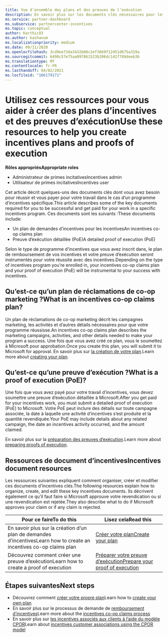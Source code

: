 ```yaml
---
title: Vue d’ensemble des plans et des preuves de l’exécution
description: En savoir plus sur les documents clés nécessaires pour les incentives, notamment un plan de demandes d’incentives pour les incentives et une preuve d’exécution détaillée (PoE).
ms.service: partner-dashboard
ms.subservice: partnercenter-incentives
ms.topic: conceptual
author: Karthic83
ms.author: kashanum
ms.localizationpriority: medium
ms.date: 09/11/2020
ms.openlocfilehash: 3cd9ee73da3432b88c2ef3669f12451d675a319a
ms.sourcegitcommit: 6498c57e75aa097861523b206dc142f789deeb36
ms.translationtype: MT
ms.contentlocale: fr-FR
ms.lasthandoff: 04/02/2021
ms.locfileid: "106179171"
---
```

# <a name="use-these-resources-to-help-you-create-incentives-plans-and-proofs-of-execution"></a><span data-ttu-id="6bf07-103">Utilisez ces ressources pour vous aider à créer des plans d’incentives et des preuves d’exécution</span><span class="sxs-lookup"><span data-stu-id="6bf07-103">Use these resources to help you create incentives plans and proofs of execution</span></span>

<span data-ttu-id="6bf07-104">**Rôles appropriés**</span><span class="sxs-lookup"><span data-stu-id="6bf07-104">**Appropriate roles**</span></span>

- <span data-ttu-id="6bf07-105">Administrateur de primes incitatives</span><span class="sxs-lookup"><span data-stu-id="6bf07-105">Incentives admin</span></span>
- <span data-ttu-id="6bf07-106">Utilisateur de primes incitatives</span><span class="sxs-lookup"><span data-stu-id="6bf07-106">Incentives user</span></span>

<span data-ttu-id="6bf07-107">Cet article décrit quelques-uns des documents clés dont vous avez besoin pour réussir et vous payer pour votre travail dans le cas d’un programme d’incentives spécifique.</span><span class="sxs-lookup"><span data-stu-id="6bf07-107">This article describes some of the key documents required for you to be successful and get paid for your work in a specific incentives program.</span></span> <span data-ttu-id="6bf07-108">Ces documents sont les suivants :</span><span class="sxs-lookup"><span data-stu-id="6bf07-108">These documents include:</span></span>

- <span data-ttu-id="6bf07-109">Un plan de demandes d’incentives pour les incentives</span><span class="sxs-lookup"><span data-stu-id="6bf07-109">An incentives co-op claims plan</span></span>
- <span data-ttu-id="6bf07-110">Preuve d’exécution détaillée (PoE)</span><span class="sxs-lookup"><span data-stu-id="6bf07-110">A detailed proof of execution (PoE)</span></span>

<span data-ttu-id="6bf07-111">Selon le type de programme d’incentives que vous avez inscrit dans, le plan de remboursement de vos incentives et votre preuve d’exécution seront instrumentés pour votre réussite avec des incentives.</span><span class="sxs-lookup"><span data-stu-id="6bf07-111">Depending on the type of incentives program you’re enrolled in, your incentives co-op claims plan and your proof of execution (PoE) will be instrumental to your success with incentives.</span></span>

## <a name="what-is-an-incentives-co-op-claims-plan"></a><span data-ttu-id="6bf07-112">Qu’est-ce qu’un plan de réclamations de co-op marketing ?</span><span class="sxs-lookup"><span data-stu-id="6bf07-112">What is an incentives co-op claims plan?</span></span>

<span data-ttu-id="6bf07-113">Un plan de réclamations de co-op marketing décrit les campagnes marketing, les activités et d’autres détails nécessaires pour que votre programme réussisse.</span><span class="sxs-lookup"><span data-stu-id="6bf07-113">An incentives co-op claims plan describes the marketing campaigns, activities, and other details needed to make your program a success.</span></span> <span data-ttu-id="6bf07-114">Une fois que vous avez créé ce plan, vous le soumettez à Microsoft pour approbation.</span><span class="sxs-lookup"><span data-stu-id="6bf07-114">Once you create this plan, you will submit it to Microsoft for approval.</span></span> <span data-ttu-id="6bf07-115">En savoir plus sur [la création de votre plan](incentives-create-your-plan.md).</span><span class="sxs-lookup"><span data-stu-id="6bf07-115">Learn more about [creating your plan](incentives-create-your-plan.md).</span></span>

## <a name="what-is-a-proof-of-execution-poe"></a><span data-ttu-id="6bf07-116">Qu’est-ce qu’une preuve d’exécution ?</span><span class="sxs-lookup"><span data-stu-id="6bf07-116">What is a proof of execution (PoE)?</span></span>

<span data-ttu-id="6bf07-117">Une fois que vous avez payé pour votre travail d’incentives, vous devez soumettre une preuve d’exécution détaillée à Microsoft.</span><span class="sxs-lookup"><span data-stu-id="6bf07-117">After you get paid for your incentives work, you must submit a detailed proof of execution (PoE) to Microsoft.</span></span> <span data-ttu-id="6bf07-118">Votre PoE peut inclure des détails sur toute campagne associée, la date à laquelle une activité d’incentives s’est produite et la quantité revendiquée.</span><span class="sxs-lookup"><span data-stu-id="6bf07-118">Your PoE may include details about any related campaign, the date an incentives activity occurred, and the amount claimed.</span></span> 

<span data-ttu-id="6bf07-119">En savoir plus sur la [préparation des preuves d’exécution](incentives-prepare-your-proof-of-execution.md).</span><span class="sxs-lookup"><span data-stu-id="6bf07-119">Learn more about [preparing proofs of execution](incentives-prepare-your-proof-of-execution.md).</span></span>

## <a name="incentives-document-resources"></a><span data-ttu-id="6bf07-120">Ressources de document d’incentives</span><span class="sxs-lookup"><span data-stu-id="6bf07-120">Incentives document resources</span></span>

<span data-ttu-id="6bf07-121">Les ressources suivantes expliquent comment organiser, créer et modifier ces documents d’incentives clés.</span><span class="sxs-lookup"><span data-stu-id="6bf07-121">The following resources explain how to organize, create, and edit these key incentives documents.</span></span> <span data-ttu-id="6bf07-122">Ils décrivent également ce qu’il faut faire si Microsoft approuve votre revendication ou si une revendication est rejetée.</span><span class="sxs-lookup"><span data-stu-id="6bf07-122">They also describe what to do if Microsoft approves your claim or if any claim is rejected.</span></span>

|  <span data-ttu-id="6bf07-123">**Pour ce faire**</span><span class="sxs-lookup"><span data-stu-id="6bf07-123">**To do this**</span></span>  |  <span data-ttu-id="6bf07-124">**Lisez cela**</span><span class="sxs-lookup"><span data-stu-id="6bf07-124">**Read this**</span></span>  |
|--------------|-----------|
| <span data-ttu-id="6bf07-125">En savoir plus sur la création d’un plan de demandes d’incentives</span><span class="sxs-lookup"><span data-stu-id="6bf07-125">Learn how to create an incentives co-op claims plan</span></span> | [<span data-ttu-id="6bf07-126">Créer votre plan</span><span class="sxs-lookup"><span data-stu-id="6bf07-126">Create your plan</span></span>](incentives-create-your-plan.md)  |
<span data-ttu-id="6bf07-127">Découvrez comment créer une preuve d’exécution</span><span class="sxs-lookup"><span data-stu-id="6bf07-127">Learn how to create a proof of execution</span></span> | [<span data-ttu-id="6bf07-128">Préparer votre preuve d’exécution</span><span class="sxs-lookup"><span data-stu-id="6bf07-128">Prepare your proof of execution</span></span>](incentives-prepare-your-proof-of-execution.md)  |

## <a name="next-steps"></a><span data-ttu-id="6bf07-129">Étapes suivantes</span><span class="sxs-lookup"><span data-stu-id="6bf07-129">Next steps</span></span>

- <span data-ttu-id="6bf07-130">Découvrez comment [créer votre propre plan](incentives-create-your-plan.md)</span><span class="sxs-lookup"><span data-stu-id="6bf07-130">Learn how to [create your own plan](incentives-create-your-plan.md)</span></span>
- <span data-ttu-id="6bf07-131">En savoir plus sur le processus de demande de [remboursement d’incentives](claims-overview.md)</span><span class="sxs-lookup"><span data-stu-id="6bf07-131">Learn more about the [incentives co-op claims process](claims-overview.md)</span></span>
- <span data-ttu-id="6bf07-132">En savoir plus sur [les incentives associés aux clients à l’aide du modèle CPOR](submit-osa-claim.md)</span><span class="sxs-lookup"><span data-stu-id="6bf07-132">Learn about [incentives customer associations using the CPOR model](submit-osa-claim.md)</span></span>